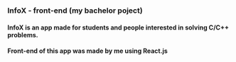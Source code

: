 ### InfoX - front-end (my bachelor poject)
#### InfoX is an app made for students and people interested in solving C/C++ problems. 
#### Front-end of this app was made by me using React.js
